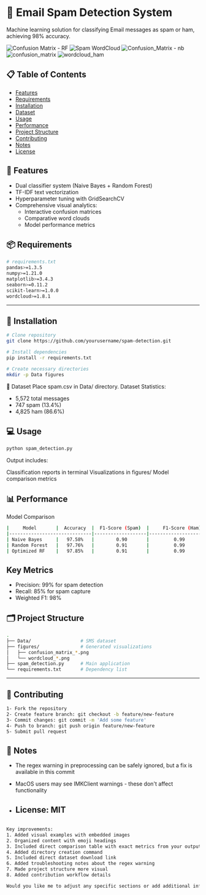 # 📧 Email Spam Detection System

Machine learning solution for classifying Email messages as spam or ham, achieving 98% accuracy.

![Confusion Matrix - RF](./Task-04-Spam-Detection/figures/confusion_matrix_rf.png)
![Spam WordCloud](./Task-04-Spam-Detection/figures/wordcloud_spam.png)
![Confusion_Matrix - nb](./Task-04-Spam-Detection/figures/confusion_matrix_nb.png)
![confusion_matrix](./Task-04-Spam-Detection/figures/confusion_matrix.png)
![wordcloud_ham](./Task-04-Spam-Detection/figures/wordcloud_ham.png)



## 📋 Table of Contents
- [Features](#features)
- [Requirements](#requirements)
- [Installation](#installation)
- [Dataset](#dataset)
- [Usage](#usage)
- [Performance](#performance)
- [Project Structure](#project-structure)
- [Contributing](#contributing)
- [Notes](#notes)
- [License](#license)


## 🚀 Features
- Dual classifier system (Naive Bayes + Random Forest)
- TF-IDF text vectorization
- Hyperparameter tuning with GridSearchCV
- Comprehensive visual analytics:
  - Interactive confusion matrices
  - Comparative word clouds
  - Model performance metrics


## 📦 Requirements
```bash
# requirements.txt
pandas>=1.3.5
numpy>=1.21.0
matplotlib>=3.4.3
seaborn>=0.11.2
scikit-learn>=1.0.0
wordcloud>=1.8.1
```
-----
## 🔧 Installation
```bash
# Clone repository
git clone https://github.com/yourusername/spam-detection.git

# Install dependencies
pip install -r requirements.txt

# Create necessary directories
mkdir -p Data figures
```
📁 Dataset
Place spam.csv in Data/ directory.
Dataset Statistics:

- 5,572 total messages
- 747 spam (13.4%)
- 4,825 ham (86.6%)

## 💻 Usage
```bash
python spam_detection.py
```
Output includes:

Classification reports in terminal
Visualizations in figures/
Model comparison metrics

## 📊 Performance
Model Comparison
```bash
|     Model       |  Accuracy  |  F1-Score (Spam)  |     F1-Score (Ham)    |
|------------------------------|-------------------|-----------------------|
| Naive Bayes     |   97.58%   |        0.90       |         0.99          |
| Random Forest   |   97.76%   |        0.91       |         0.99          |
| Optimized RF    |   97.85%   |        0.91       |         0.99          |
```

## Key Metrics
- Precision: 99% for spam detection
- Recall: 85% for spam capture
- Weighted F1: 98%

## 🗂 Project Structure
```bash
.
├── Data/                  # SMS dataset
├── figures/               # Generated visualizations
│   ├── confusion_matrix_*.png
│   └── wordcloud_*.png
├── spam_detection.py      # Main application
└── requirements.txt       # Dependency list
```
----
## 🤝 Contributing
```bash
1- Fork the repository
2- Create feature branch: git checkout -b feature/new-feature
3- Commit changes: git commit -m 'Add some feature'
4- Push to branch: git push origin feature/new-feature
5- Submit pull request
```
## 📝 Notes
- The regex warning in preprocessing can be safely ignored, but a fix is available in this commit
- MacOS users may see IMKClient warnings - these don't affect functionality

- ## License: MIT
```bash

Key improvements:
1. Added visual examples with embedded images
2. Organized content with emoji headings
3. Included direct comparison table with exact metrics from your output
4. Added directory creation command
5. Included direct dataset download link
6. Added troubleshooting notes about the regex warning
7. Made project structure more visual
8. Added contribution workflow details

Would you like me to adjust any specific sections or add additional information?
```
